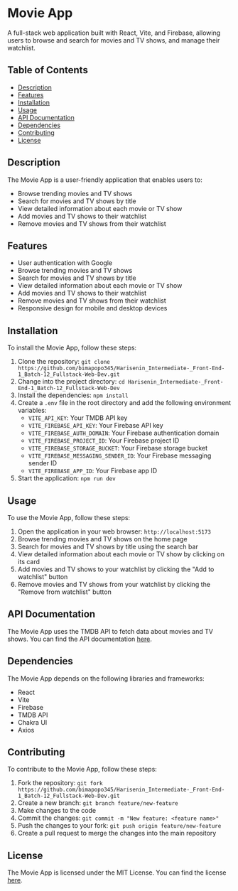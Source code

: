 # Movie App
A full-stack web application built with React, Vite, and Firebase, allowing users to browse and search for movies and TV shows, and manage their watchlist.

## Table of Contents
- [Description](#description)
- [Features](#features)
- [Installation](#installation)
- [Usage](#usage)
- [API Documentation](#api-documentation)
- [Dependencies](#dependencies)
- [Contributing](#contributing)
- [License](#license)

## Description
The Movie App is a user-friendly application that enables users to:
- Browse trending movies and TV shows
- Search for movies and TV shows by title
- View detailed information about each movie or TV show
- Add movies and TV shows to their watchlist
- Remove movies and TV shows from their watchlist

## Features
- User authentication with Google
- Browse trending movies and TV shows
- Search for movies and TV shows by title
- View detailed information about each movie or TV show
- Add movies and TV shows to their watchlist
- Remove movies and TV shows from their watchlist
- Responsive design for mobile and desktop devices

## Installation
To install the Movie App, follow these steps:
1. Clone the repository: `git clone https://github.com/bimapopo345/Harisenin_Intermediate-_Front-End-1_Batch-12_Fullstack-Web-Dev.git`
2. Change into the project directory: `cd Harisenin_Intermediate-_Front-End-1_Batch-12_Fullstack-Web-Dev`
3. Install the dependencies: `npm install`
4. Create a `.env` file in the root directory and add the following environment variables:
   - `VITE_API_KEY`: Your TMDB API key
   - `VITE_FIREBASE_API_KEY`: Your Firebase API key
   - `VITE_FIREBASE_AUTH_DOMAIN`: Your Firebase authentication domain
   - `VITE_FIREBASE_PROJECT_ID`: Your Firebase project ID
   - `VITE_FIREBASE_STORAGE_BUCKET`: Your Firebase storage bucket
   - `VITE_FIREBASE_MESSAGING_SENDER_ID`: Your Firebase messaging sender ID
   - `VITE_FIREBASE_APP_ID`: Your Firebase app ID
5. Start the application: `npm run dev`

## Usage
To use the Movie App, follow these steps:
1. Open the application in your web browser: `http://localhost:5173`
2. Browse trending movies and TV shows on the home page
3. Search for movies and TV shows by title using the search bar
4. View detailed information about each movie or TV show by clicking on its card
5. Add movies and TV shows to your watchlist by clicking the "Add to watchlist" button
6. Remove movies and TV shows from your watchlist by clicking the "Remove from watchlist" button

## API Documentation
The Movie App uses the TMDB API to fetch data about movies and TV shows. You can find the API documentation [here](https://developers.themoviedb.org/3/getting-started/introduction).

## Dependencies
The Movie App depends on the following libraries and frameworks:
- React
- Vite
- Firebase
- TMDB API
- Chakra UI
- Axios

## Contributing
To contribute to the Movie App, follow these steps:
1. Fork the repository: `git fork https://github.com/bimapopo345/Harisenin_Intermediate-_Front-End-1_Batch-12_Fullstack-Web-Dev.git`
2. Create a new branch: `git branch feature/new-feature`
3. Make changes to the code
4. Commit the changes: `git commit -m "New feature: <feature name>"`
5. Push the changes to your fork: `git push origin feature/new-feature`
6. Create a pull request to merge the changes into the main repository

## License
The Movie App is licensed under the MIT License. You can find the license [here](https://github.com/bimapopo345/Harisenin_Intermediate-_Front-End-1_Batch-12_Fullstack-Web-Dev/blob/main/LICENSE).
